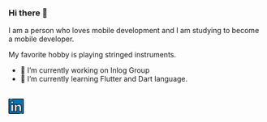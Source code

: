 ### Hi there 👋

I am a person who loves mobile development and I am studying to become a mobile developer. 

My favorite hobby is playing stringed instruments.

- 🔭 I’m currently working on Inlog Group 
- 🌱 I’m currently learning Flutter and Dart language.

<br>
<a href="https://www.linkedin.com/in/rafael-william-bba334150/">
  <img src="https://github.com/rafa7w/rafa7w/blob/main/linkedin.png" height="30px"/>
</a>
